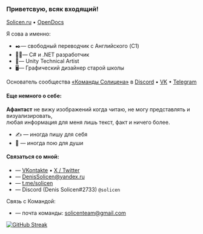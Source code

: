 ### Приветсвую, всяк входящий! 

[Solicen.ru](https://solicen.ru) • [OpenDocs](https://solicenteam.github.io/OpenDocs/)

Я сова а именно:
* ✒️— свободный переводчик с Английского (C1)
* 🧑‍💻— C# и .NET разработчик
* 🧑‍— Unity Technical Artist
* 🖥️— Графический дизайнер старой школы

Основатель сообщества [«Команды Солицена»](https://github.com/SolicenTEAM) в [Discord](https://discord.gg/ZJ3SQpV) • [VK](https://vk.com/solicent) • [Telegram](https://t.me/dsolicen)

#### Еще немного о себе:<br>
**Афантаст** не вижу изображений когда читаю, не могу представлять и визуализировать,<br>
любая информация для меня лишь текст, факт и ничего более.

* ✍️ — иногда пишу для себя
* 🎤 — иногда пою для души

#### Связаться со мной: 
* — [VKontakte](https://vk.com/solicen) • [X / Twitter](https://twitter.com/DenisSolicen)
* — DenisSolicen@yandex.ru
* — [t.me/solicen](https://t.me/solicen)
* — Discord (Denis Solicen#2733) `@solicen`

Связь с Командой:
* — почта команды: solicenteam@gmail.com

[![GitHub Streak](https://streak-stats.demolab.com?user=DenisSolicen&theme=transparent&hide_border=true&locale=ru&date_format=M%20j%5B%2C%20Y%5D)](https://git.io/streak-stats)

